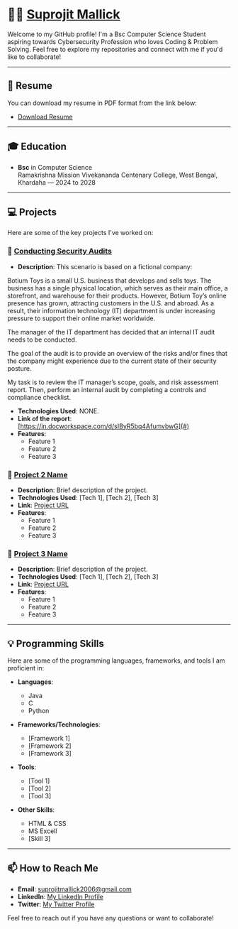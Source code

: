 # 👨‍💻 [Suprojit Mallick](https://www.linkedin.com/in/suprojit-mallick-462437311)  

Welcome to my GitHub profile! I'm a Bsc Computer Science Student aspiring towards Cybersecurity Profession who loves Coding & Problem Solving. Feel free to explore my repositories and connect with me if you'd like to collaborate!

---

## 📄 Resume

You can download my resume in PDF format from the link below:

- [Download Resume](#)

---

## 🎓 Education

- **Bsc** in Computer Science  
  Ramakrishna Mission Vivekananda Centenary College, West Bengal, Khardaha — 2024 to 2028
  
---

## 💻 Projects

Here are some of the key projects I've worked on:

### 🚀 [Conducting Security Audits](#)  
- **Description**: This scenario is based on a fictional company:

Botium Toys is a small U.S. business that develops and sells toys. The business has a single physical location, which serves as their main office, a storefront, and warehouse for their products. However, Botium Toy’s online presence has grown, attracting customers in the U.S. and abroad. As a result, their information technology (IT) department is under increasing pressure to support their online market worldwide. 

The manager of the IT department has decided that an internal IT audit needs to be conducted. 

The goal of the audit is to provide an overview of the risks and/or fines that the company might experience due to the current state of their security posture.

My task is to review the IT manager’s scope, goals, and risk assessment report. Then, perform an internal audit by completing a controls and compliance checklist.
- **Technologies Used**: NONE.
- **Link of the report**: [https://in.docworkspace.com/d/sIByR5bq4AfumvbwG](#)  
- **Features**:  
    - Feature 1  
    - Feature 2  
    - Feature 3  

### 🚀 [Project 2 Name](#)  
- **Description**: Brief description of the project.
- **Technologies Used**: [Tech 1], [Tech 2], [Tech 3]  
- **Link**: [Project URL](#)  
- **Features**:  
    - Feature 1  
    - Feature 2  
    - Feature 3  

### 🚀 [Project 3 Name](#)  
- **Description**: Brief description of the project.
- **Technologies Used**: [Tech 1], [Tech 2], [Tech 3]  
- **Link**: [Project URL](#)  
- **Features**:  
    - Feature 1  
    - Feature 2  
    - Feature 3  

---

## 💡 Programming Skills

Here are some of the programming languages, frameworks, and tools I am proficient in:

- **Languages**:  
  - Java
  - C
  - Python

- **Frameworks/Technologies**:  
  - [Framework 1]  
  - [Framework 2]  
  - [Framework 3]  

- **Tools**:  
  - [Tool 1]  
  - [Tool 2]  
  - [Tool 3]  

- **Other Skills**:  
  - HTML & CSS
  - MS Excell
  - [Skill 3]

---

## 📫 How to Reach Me

- **Email**: suprojitmallick2006@gmail.com
- **LinkedIn**: [My LinkedIn Profile](https://www.linkedin.com/in/suprojit-mallick-462437311)
- **Twitter**: [My Twitter Profile](https://x.com/supM206)

Feel free to reach out if you have any questions or want to collaborate!
